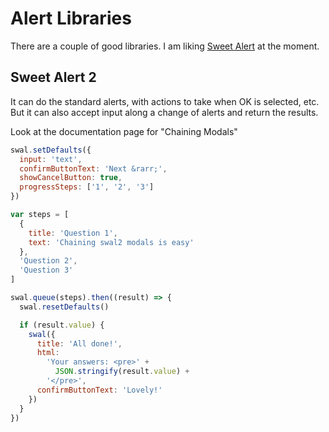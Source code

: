 # Alert Libraries

There are a couple of good libraries.  I am liking [Sweet Alert](https://sweetalert2.github.io/) at the moment.

## Sweet Alert 2

It can do the standard alerts, with actions to take when OK is selected, etc.  But it can also accept input along a change of alerts and return the results.

Look at the documentation page for "Chaining Modals"

```javascript
swal.setDefaults({
  input: 'text',
  confirmButtonText: 'Next &rarr;',
  showCancelButton: true,
  progressSteps: ['1', '2', '3']
})

var steps = [
  {
    title: 'Question 1',
    text: 'Chaining swal2 modals is easy'
  },
  'Question 2',
  'Question 3'
]

swal.queue(steps).then((result) => {
  swal.resetDefaults()

  if (result.value) {
    swal({
      title: 'All done!',
      html:
        'Your answers: <pre>' +
          JSON.stringify(result.value) +
        '</pre>',
      confirmButtonText: 'Lovely!'
    })
  }
})
```

